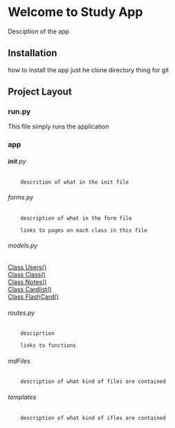 
# Welcome to Study App

Desciption of the app 

## Installation 

how to install the app just he clone directory thing for git 

## Project Layout

### run.py 

This file simply runs the application

### app

###### __init__.py

		descrition of what in the init file 

###### forms.py

		description of what in the form file 

		links to pages on each class in this file 
###### models.py
[Class Users()](/model/#class-user) <br>
[Class Class()](/model/#class-class) <br>
[Class Notes()](/model/#class-notes) <br>
[Class Cardlist()](/model/#class-cardlist) <br>
[Class FlashCard()](/model/#class-flashcard) <br>

###### routes.py

		desciprtion 

		links to functions

###### mdFiles

		description of what kind of files are contained 

###### templates

		description of what kind of ifles are contained
	
